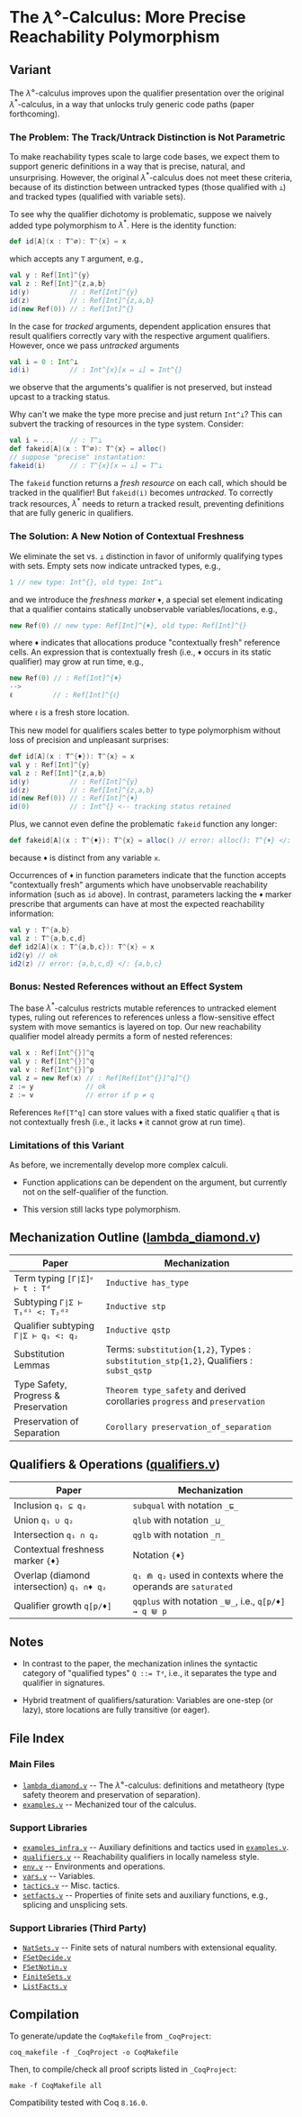 # The $\lambda^{\diamond}$-Calculus: More Precise Reachability Polymorphism

## Variant

The $\lambda^{\diamond}$-calculus improves upon the qualifier presentation
over the original $\lambda^{\ast}$-calculus, in a way that unlocks
truly generic code paths (paper forthcoming).

### The Problem: The Track/Untrack Distinction is Not Parametric

To make reachability types scale to large code bases, we expect them
to support generic definitions in a way that is precise, natural, and unsurprising.
However, the original $\lambda^{\ast}$-calculus does not meet these criteria, because
of its distinction between untracked types (those qualified with `⊥`) and tracked
types (qualified with variable sets).

To see why the qualifier dichotomy is problematic, suppose we naively added type polymorphism
to $\lambda^*$. Here is the identity function:
```scala
def id[A](x : T^∅): T^{x} = x
```
which accepts any `T` argument, e.g.,
```scala
val y : Ref[Int]^{y}
val z : Ref[Int]^{z,a,b}
id(y)          // : Ref[Int]^{y}
id(z)          // : Ref[Int]^{z,a,b}
id(new Ref(0)) // : Ref[Int]^{}
```
In the case for _tracked_ arguments, dependent application ensures that result qualifiers correctly vary with
the respective argument qualifiers. However, once we pass _untracked_ arguments
```scala
val i = 0 : Int^⊥
id(i)          // : Int^{x}[x ↦ ⊥] = Int^{}
```
we observe that the arguments's qualifier is not preserved, but instead upcast to a tracking status.

Why can't we make the type more precise and just return `Int^⊥`? This can subvert the tracking of resources
in the type system. Consider:
```scala
val i = ...    // : T^⊥
def fakeid[A](x : T^∅): T^{x} = alloc()
// suppose "precise" instantation:
fakeid(i)      // : T^{x}[x ↦ ⊥] = T^⊥
```
The `fakeid` function returns a _fresh resource_ on each call, which should be tracked in the qualifier!
But `fakeid(i)` becomes _untracked_. To correctly track resources, $\lambda^*$ needs to
return a tracked result, preventing definitions that are fully generic in qualifiers.

### The Solution: A New Notion of Contextual Freshness

We eliminate the set vs. `⊥` distinction in favor of uniformly qualifying types with sets. Empty sets now indicate untracked types, e.g.,
```scala
1 // new type: Int^{}, old type: Int^⊥
```
and we introduce the _freshness marker_ `♦`, a special set element indicating that a qualifier contains statically unobservable variables/locations, e.g.,
```scala
new Ref(0) // new type: Ref[Int]^{♦}, old type: Ref[Int]^{}
```
where `♦` indicates that allocations produce "contextually fresh" reference cells.
An expression that is contextually fresh (i.e., `♦` occurs in its static qualifier) may grow at
run time, e.g.,
```scala
new Ref(0) // : Ref[Int]^{♦}
-->
ℓ          // : Ref[Int]^{ℓ}
```
where `ℓ` is a fresh store location.

This new model for qualifiers scales better to type polymorphism without loss of precision and
unpleasant surprises:
```scala
def id[A](x : T^{♦}): T^{x} = x
val y : Ref[Int]^{y}
val z : Ref[Int]^{z,a,b}
id(y)          // : Ref[Int]^{y}
id(z)          // : Ref[Int]^{z,a,b}
id(new Ref(0)) // : Ref[Int]^{♦}
id(0)          // : Int^{} <-- tracking status retained
```
Plus, we cannot even define the problematic `fakeid` function any longer:
```scala
def fakeid[A](x : T^{♦}): T^{x} = alloc() // error: alloc(): T^{♦} </: T^{x}
```
because `♦` is distinct from any variable `x`.

Occurrences of `♦` in function parameters indicate that the
function accepts "contextually fresh" arguments which have unobservable reachability information (such as `id` above). In contrast, parameters lacking the `♦` marker prescribe that arguments can have at most the
expected reachability information:
```scala
val y : T^{a,b}
val z : T^{a,b,c,d}
def id2[A](x : T^{a,b,c}): T^{x} = x
id2(y) // ok
id2(z) // error: {a,b,c,d} </: {a,b,c}
```

### Bonus: Nested References without an Effect System

The base $\lambda^*$-calculus restricts mutable references to untracked element types, ruling out
references to references unless a flow-sensitive effect system with move semantics is layered
on top. Our new reachability qualifier model already permits a form of nested references:

```scala
val x : Ref[Int^{}]^q
val y : Ref[Int^{}]^q
val v : Ref[Int^{}]^p
val z = new Ref(x) // : Ref[Ref[Int^{}]^q]^{}
z := y             // ok
z := v             // error if p ≠ q
```
References `Ref[T^q]` can store values with a fixed static qualifier `q` that is not contextually fresh (i.e., it lacks `♦` it cannot grow at run time).

### Limitations of this Variant

As before, we incrementally develop more complex calculi.

* Function applications can be dependent on the argument, but currently not on the self-qualifier of the function.

* This version still lacks type polymorphism.

## Mechanization Outline ([lambda_diamond.v](lambda_diamond.v))

| Paper | Mechanization |
|-------|---------------|
| Term typing `[Γ∣Σ]ᵠ ⊢ t : Tᵈ` | `Inductive has_type` |
| Subtyping `Γ∣Σ ⊢ T₁ᵈ¹ <: T₂ᵈ²` | `Inductive stp` |
| Qualifier subtyping `Γ∣Σ ⊢ q₁ <: q₂` | `Inductive qstp` |
| Substitution Lemmas | Terms: `substitution{1,2}`, Types : `substitution_stp{1,2}`, Qualifiers : `subst_qstp` |
| Type Safety, Progress & Preservation | `Theorem type_safety` and derived corollaries `progress` and `preservation` |
| Preservation of Separation | `Corollary preservation_of_separation` |

## Qualifiers & Operations ([qualifiers.v](qualifiers.v))

| Paper | Mechanization |
|-------|---------------|
| Inclusion `q₁ ⊆ q₂` | `subqual` with notation `_⊑_` |
| Union `q₁ ∪ q₂` | `qlub` with notation `_⊔_` |
| Intersection `q₁ ∩ q₂` | `qglb` with notation `_⊓_` |
| Contextual freshness marker `{♦}` | Notation `{♦}` |
| Overlap (diamond intersection) `q₁ ∩♦ q₂` | `q₁ ⋒ q₂` used in contexts where the operands are `saturated` |
| Qualifier growth `q[p/♦]` | `qqplus` with notation `_⋓_`, i.e., `q[p/♦] ⇝ q ⋓ p` |

## Notes

* In contrast to the paper, the mechanization inlines
the syntactic category of "qualified types" `Q ::= Tᵈ`, i.e., it separates
the type and qualifier in signatures.

* Hybrid treatment of qualifiers/saturation: Variables are one-step (or lazy), store locations are fully transitive (or eager).

## File Index

### Main Files

* [`lambda_diamond.v`](lambda_diamond.v) -- The $\lambda^{\diamond}$-calculus: definitions and metatheory (type safety theorem and preservation of separation).
* [`examples.v`](examples.v) -- Mechanized tour of the calculus.

### Support Libraries
* [`examples_infra.v`](examples_infra.v) -- Auxiliary definitions and tactics used in [`examples.v`](examples.v).
* [`qualifiers.v`](qualifiers.v) -- Reachability qualifiers in locally nameless style.
* [`env.v`](env.v) -- Environments and operations.
* [`vars.v`](vars.v) -- Variables.
* [`tactics.v`](tactics.v) -- Misc. tactics.
* [`setfacts.v`](setfacts.v) -- Properties of finite sets and auxiliary functions, e.g., splicing and unsplicing sets.
### Support Libraries (Third Party)
* [`NatSets.v`](NatSets.v) -- Finite sets of natural numbers with extensional equality.
* [`FSetDecide.v`](FSetDecide.v)
* [`FSetNotin.v`](FSetNotin.v)
* [`FiniteSets.v`](FiniteSets.v)
* [`ListFacts.v`](ListFacts.v)

## Compilation

To generate/update the `CoqMakefile` from `_CoqProject`:

`coq_makefile -f _CoqProject -o CoqMakefile`

Then, to compile/check all proof scripts listed in `_CoqProject`:

`make -f CoqMakefile all`

Compatibility tested with Coq `8.16.0`.
